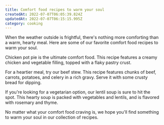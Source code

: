 ```yaml
---
title: Comfort food recipes to warm your soul
createdAt: 2022-07-07T06:05:39.824Z
updatedAt: 2022-07-07T06:15:15.995Z
category: cooking
---
```


When the weather outside is frightful, there's nothing more comforting than a warm, hearty meal. Here are some of our favorite comfort food recipes to warm your soul.

Chicken pot pie is the ultimate comfort food. This recipe features a creamy chicken and vegetable filling, topped with a flaky pastry crust.

For a heartier meal, try our beef stew. This recipe features chunks of beef, carrots, potatoes, and celery in a rich gravy. Serve it with some crusty bread for dipping.

If you're looking for a vegetarian option, our lentil soup is sure to hit the spot. This hearty soup is packed with vegetables and lentils, and is flavored with rosemary and thyme.

No matter what your comfort food craving is, we hope you'll find something to warm your soul in our collection of recipes.
